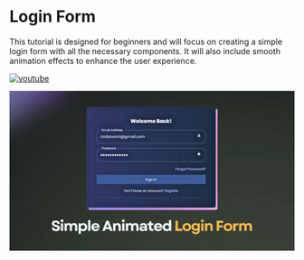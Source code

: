 # Login Form

This tutorial is designed for beginners and will focus on creating a simple login form with all the necessary components. It will also include smooth animation effects to enhance the user experience.

[![youtube](https://img.shields.io/badge/YouTube-red?style=for-the-badge&logo=youtube&logoColor=white)](https://www.youtube.com/@codzsword)

![Logo](https://raw.githubusercontent.com/codzsword/Simple-Login-Form/c9722b36ba946b146da4534d0b92fecad66a164d/Login%20Form.png)
